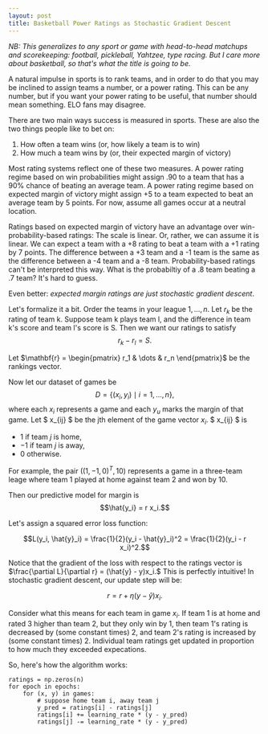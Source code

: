 ```yaml
---
layout: post
title: Basketball Power Ratings as Stochastic Gradient Descent
---
```


*NB: This generalizes to any sport or game with head-to-head matchups and scorekeeping: football, pickleball, Yahtzee, type racing. But I care more about basketball, so that's what the title is going to be.*

A natural impulse in sports is to rank teams, and in order to do that you may be inclined to assign teams a number, or a power rating. This can be any number, but if you want your power rating to be useful, that number should mean something. ELO fans may disagree.

There are two main ways success is measured in sports. These are also the two things people like to bet on:
1. How often a team wins (or, how likely a team is to win)
2. How much a team wins by (or, their expected margin of victory)

Most rating systems reflect one of these two measures. A power rating regime based on win probabilities might assign .90 to a team that has a 90% chance of beating an average team. A power rating regime based on expected margin of victory might assign +5 to a team expected to beat  an average team by 5 points. For now, assume all games occur at a neutral location.

Ratings based on expected margin of victory have an advantage over win-probability-based ratings: The scale is linear. Or, rather, we can assume it is linear. We can expect a team with a +8 rating to beat a team with a +1 rating by 7 points. The difference between a +3 team and a -1 team is the same as the difference between a -4 team and a -8 team. Probability-based ratings can't be interpreted this way. What is the probabiltiy of a .8 team beating a .7 team? It's hard to guess.

Even better: *expected margin ratings are just stochastic gradient descent*.

Let's formalize it a bit. Order the teams in your league $1, \dots, n$. Let $r_k$ be the rating of team k. Suppose team k plays team l, and the difference in team k's score and team l's score is S. Then we want our ratings to satisfy
$$r_k - r_l = S.$$

Let $\mathbf{r} = \begin{pmatrix} r_1 & \dots & r_n \end{pmatrix}$ be the rankings vector.

Now let our dataset of games be 
$$D = \{(x_i, y_i) \mid i = 1, \dots, n\},$$
where each 
$x_i$
 represents a game and each $y_u$ marks the margin of that game.
Let $ x_{ij} $ be the jth element of the game vector $x_i.$
 $ x_{ij} $ is
- $1$ if team $j$ is home,
- $-1$ if team $j$ is away,
- $0$ otherwise.

For example, the pair $((1, -1, 0)^T, 10)$ represents a game in a three-team leage where team 1 played at home against team 2 and won by 10.

Then our predictive model for margin is $$\hat{y_i} = r x_i.$$

Let's assign a squared error loss function:

$$L(y_i, \hat{y}_i) = \frac{1}{2}(y_i - \hat{y}_i)^2 = \frac{1}{2}(y_i - r x_i)^2.$$

Notice that the gradient of the loss with respect to the ratings vector is $\frac{\partial L}{\partial r} = (\hat{y} - y)x_i.$ This is perfectly intuitive! In stochastic gradient descent, our update step will be:

$$r = r + \eta (y - \hat{y}) x_i.$$

Consider what this means for each team in game $x_i.$ If team 1 is at home and rated 3 higher than team 2, but they only win by 1, then team 1's rating is decreased by (some constant times) 2, and team 2's rating is increased by (some constant times) 2. Individual team ratings get updated in proportion to how much they exceeded expecations.

So, here's how the algorithm works:  
```plaintext
ratings = np.zeros(n)
for epoch in epochs:
    for (x, y) in games:
        # suppose home team i, away team j
        y_pred = ratings[i] - ratings[j]
        ratings[i] += learning_rate * (y - y_pred)
        ratings[j] -= learning_rate * (y - y_pred)
```




